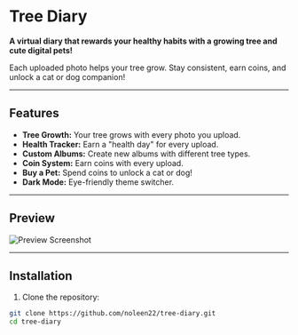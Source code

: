 # Tree Diary

**A virtual diary that rewards your healthy habits with a growing tree and cute digital pets!**

Each uploaded photo helps your tree grow. Stay consistent, earn coins, and unlock a cat or dog companion!

---

## Features

- **Tree Growth:** Your tree grows with every photo you upload.
- **Health Tracker:** Earn a "health day" for every upload.
- **Custom Albums:** Create new albums with different tree types.
- **Coin System:** Earn coins with every upload.
- **Buy a Pet:** Spend coins to unlock a cat or dog!
- **Dark Mode:** Eye-friendly theme switcher.

---

## Preview

![Preview Screenshot](preview.png)

---

## Installation

1. Clone the repository:
```bash
git clone https://github.com/noleen22/tree-diary.git
cd tree-diary
